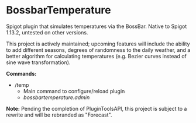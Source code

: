 # BossbarTemperature
Spigot plugin that simulates temperatures via the BossBar. Native to Spigot 1.13.2, untested on other versions.

This project is actively maintained; upcoming features will include the ability to add different seasons, degrees of randomness to the daily weather, and a better algorithm for calculating temperatures (e.g. Bezier curves instead of sine wave transformation).

**Commands:**
  - /temp
    - Main command to configure/reload plugin
    - *bossbartemperature.admin*
    
**Note:** Pending the completion of PluginToolsAPI, this project is subject to a rewrite and will be rebranded as "Forecast".
